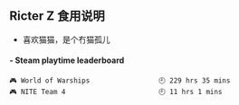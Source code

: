 ## Ricter Z 食用说明
- 喜欢猫猫，是个冇猫孤儿

<!-- steam-box start -->
#### - Steam playtime leaderboard
```text
🎮 World of Warships                 🕘 229 hrs 35 mins
🎮 NITE Team 4                       🕘 11 hrs 1 mins
```
<!-- Powered by https://github.com/YouEclipse/steam-box . -->
<!-- steam-box end -->
